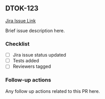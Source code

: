 ## DTOK-123

[Jira Issue Link](google.com)

Brief issue description here.

### Checklist
- [ ] Jira issue status updated
- [ ] Tests added
- [ ] Reviewers tagged

### Follow-up actions
Any follow up actions related to this PR here.
